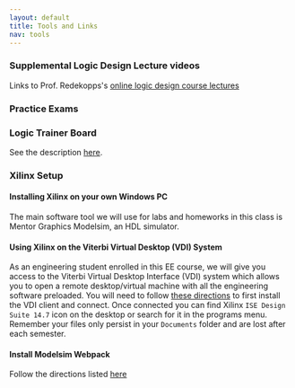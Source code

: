 ```yaml
---
layout: default
title: Tools and Links
nav: tools
---
```


### Supplemental Logic Design Lecture videos
Links to Prof. Redekopps's [online logic design course lectures](https://marksee101.appspot.com/)

### Practice Exams

### Logic Trainer Board
See the description [here](http://ee.usc.edu/~redekopp/ee101/LogicTrainerUserManual.pdf).

### Xilinx Setup

#### Installing Xilinx on your own Windows PC
The main software tool we will use for labs and homeworks in this class is Mentor Graphics Modelsim, an HDL simulator.
 
#### Using Xilinx on the Viterbi Virtual Desktop (VDI) System
As an engineering student enrolled in this EE course, we will give you access to the Viterbi Virtual Desktop Interface (VDI) system which allows you to open a remote desktop/virtual machine with all the engineering software preloaded.  You will need to follow [these directions](http://viterbi.usc.edu/assets/195/94372.pdf) to first install the VDI client and connect.  Once connected you can find Xilinx `ISE Design Suite 14.7` icon on the desktop or search for it in the programs menu.  Remember your files only persist in your `Documents` folder and are lost after each semester.
 
#### Install Modelsim Webpack 
Follow the directions listed [here](http://ee.usc.edu/~redekopp/ee209/Xilinx14_7Install_2015.pdf)




